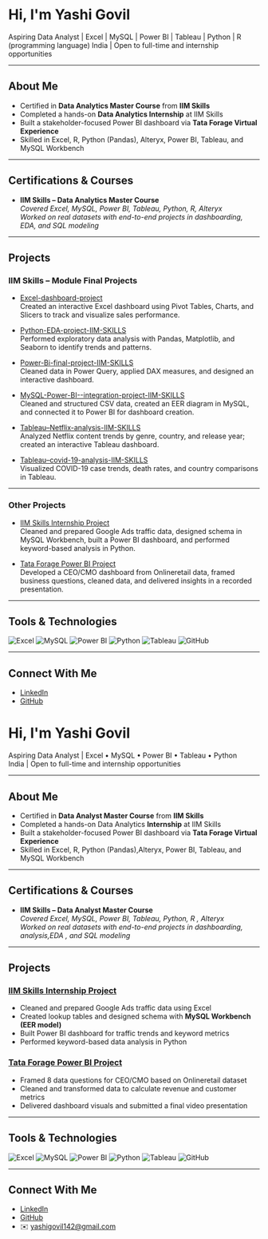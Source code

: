 # Hi, I'm Yashi Govil

Aspiring Data Analyst | Excel | MySQL | Power BI | Tableau | Python | R (programming language)
India | Open to full-time and internship opportunities  

---

## About Me

- Certified in **Data Analytics Master Course** from **IIM Skills**
- Completed a hands-on **Data Analytics Internship** at IIM Skills
- Built a stakeholder-focused Power BI dashboard via **Tata Forage Virtual Experience**
- Skilled in Excel, R, Python (Pandas), Alteryx, Power BI, Tableau, and MySQL Workbench

---

## Certifications & Courses

- **IIM Skills – Data Analytics Master Course**  
  _Covered Excel, MySQL, Power BI, Tableau, Python, R, Alteryx_  
  _Worked on real datasets with end-to-end projects in dashboarding, EDA, and SQL modeling_

---

## Projects

### **IIM Skills – Module Final Projects**
- [Excel-dashboard-project](https://github.com/Yashi-Govil/Excel-dashboard-project)  
  Created an interactive Excel dashboard using Pivot Tables, Charts, and Slicers to track and visualize sales performance.

- [Python-EDA-project-IIM-SKILLS](https://github.com/Yashi-Govil/Python-EDA-project-IIM-SKILLS)  
  Performed exploratory data analysis with Pandas, Matplotlib, and Seaborn to identify trends and patterns.

- [Power-Bi-final-project-IIM-SKILLS](https://github.com/Yashi-Govil/Power-Bi-final-project-IIM-SKILLS)  
  Cleaned data in Power Query, applied DAX measures, and designed an interactive dashboard.

- [MySQL-Power-BI--integration-project-IIM-SKILLS](https://github.com/Yashi-Govil/MySQL-Power-Bi--integration-project-IIM-SKILLS)  
  Cleaned and structured CSV data, created an EER diagram in MySQL, and connected it to Power BI for dashboard creation.

- [Tableau–Netflix-analysis-IIM-SKILLS](https://github.com/Yashi-Govil/Tableau-Netflix-analysis-IIM-SKILLS)  
  Analyzed Netflix content trends by genre, country, and release year; created an interactive Tableau dashboard.

- [Tableau–covid-19-analysis-IIM-SKILLS](https://github.com/Yashi-Govil/Tableau-covid19-analysis-IIM-SKILLS)  
  Visualized COVID-19 case trends, death rates, and country comparisons in Tableau.

---

### **Other Projects**
- [IIM Skills Internship Project](https://github.com/Yashi-Govil/iim-skills-internship-project)  
  Cleaned and prepared Google Ads traffic data, designed schema in MySQL Workbench, built a Power BI dashboard, and performed keyword-based analysis in Python.

- [Tata Forage Power BI Project](https://github.com/Yashi-Govil/forage-tata-project)  
  Developed a CEO/CMO dashboard from Onlineretail data, framed business questions, cleaned data, and delivered insights in a recorded presentation.

---

## Tools & Technologies
![Excel](https://img.shields.io/badge/-Excel-217346?style=flat-square&logo=microsoft-excel&logoColor=white)
![MySQL](https://img.shields.io/badge/-MySQL-4479A1?style=flat-square&logo=mysql&logoColor=white)
![Power BI](https://img.shields.io/badge/-Power%20BI-F2C811?style=flat-square&logo=power-bi&logoColor=black)
![Python](https://img.shields.io/badge/-Python-3776AB?style=flat-square&logo=python&logoColor=white)
![Tableau](https://img.shields.io/badge/-Tableau-E97627?style=flat-square&logo=tableau&logoColor=white)
![GitHub](https://img.shields.io/badge/-GitHub-181717?style=flat-square&logo=github&logoColor=white)

---

## Connect With Me
- [LinkedIn](https://www.linkedin.com/in/yashi-govil-345b91316/)
- [GitHub](https://github.com/Yashi-Govil)






















#  Hi, I'm Yashi Govil

 Aspiring Data Analyst | Excel • MySQL • Power BI • Tableau • Python  
 India | Open to full-time and internship opportunities  

---

##  About Me

- Certified in **Data Analyst Master Course** from **IIM Skills**
- Completed a hands-on Data Analytics **Internship** at IIM Skills
- Built a stakeholder-focused Power BI dashboard via **Tata Forage Virtual Experience**
- Skilled in Excel, R, Python (Pandas),Alteryx, Power BI, Tableau, and MySQL Workbench

---

## Certifications & Courses

- **IIM Skills – Data Analyst Master Course**  
  _Covered Excel, MySQL, Power BI, Tableau, Python, R , Alteryx_  
  _Worked on real datasets with end-to-end projects in dashboarding, analysis,EDA , and SQL modeling_

---

##  Projects

### [IIM Skills Internship Project](https://github.com/Yashi-Govil/iim-skills-internship-project)
- Cleaned and prepared Google Ads traffic data using Excel
- Created lookup tables and designed schema with **MySQL Workbench (EER model)**
- Built Power BI dashboard for traffic trends and keyword metrics
- Performed keyword-based data analysis in Python

### [Tata Forage Power BI Project](https://github.com/Yashi-Govil/forage-tata-project)
- Framed 8 data questions for CEO/CMO based on Onlineretail dataset
- Cleaned and transformed data to calculate revenue and customer metrics
- Delivered dashboard visuals and submitted a final video presentation
---

## Tools & Technologies
![Excel](https://img.shields.io/badge/-Excel-217346?style=flat-square&logo=microsoft-excel&logoColor=white)
![MySQL](https://img.shields.io/badge/-MySQL-4479A1?style=flat-square&logo=mysql&logoColor=white)
![Power BI](https://img.shields.io/badge/-Power%20BI-F2C811?style=flat-square&logo=power-bi&logoColor=black)
![Python](https://img.shields.io/badge/-Python-3776AB?style=flat-square&logo=python&logoColor=white)
![Tableau](https://img.shields.io/badge/-Tableau-E97627?style=flat-square&logo=tableau&logoColor=white)
![GitHub](https://img.shields.io/badge/-GitHub-181717?style=flat-square&logo=github&logoColor=white)

---

##  Connect With Me

- [LinkedIn](https://www.linkedin.com/in/yashi-govil-345b91316/)
- [GitHub](https://github.com/Yashi-Govil)
- ✉️ yashigovil142@gmail.com

